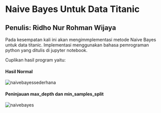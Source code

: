 # Naive Bayes Untuk Data Titanic
## Penulis: Ridho Nur Rohman Wijaya
Pada kesempatan kali ini akan mengimmplementasi metode Naive Bayes untuk data titanic. Implementasi menggunakan bahasa pemrograman python yang ditulis di jupyter notebook.

Cuplikan hasil program yaitu:

#### Hasil Normal

![naivebayessederhana](https://user-images.githubusercontent.com/49511033/135618428-80667bcf-9760-4bdd-a97e-bef25668ba3e.png)


#### Peninjauan max_depth dan min_samples_split

![naivebayes](https://user-images.githubusercontent.com/49511033/135617872-fed94fee-9ebc-46fb-aa0e-8ec2e1c5018f.png)
